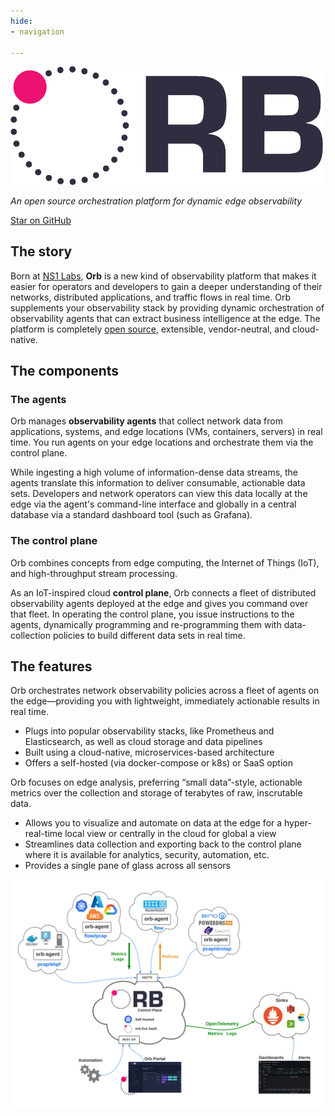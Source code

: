 ```yaml
---
hide:
- navigation

---
```

<script async defer src="https://buttons.github.io/buttons.js"></script>
<img src="img/ORB-logo-black@3x.png" alt="Orb" width="500"/>

*An open source orchestration platform for dynamic edge observability*

<a class="github-button" href="https://github.com/ns1labs/orb" data-size="large" aria-label="Star ns1labs/orb on GitHub">Star on GitHub</a>

## The story
Born at [NS1 Labs](https://ns1.com/labs), **Orb** is a new kind of observability platform that makes it easier for operators and developers to gain a deeper understanding of their networks, distributed applications, and traffic flows in real time. Orb supplements your observability stack by providing dynamic orchestration of observability agents that can extract business intelligence at the edge. The platform is completely [open source](https://github.com/ns1labs/orb), extensible, vendor-neutral, and cloud-native.

## The components
### The agents
Orb manages **observability agents** that collect network data from applications, systems, and edge locations (VMs, containers, servers) in real time. You run agents on your edge locations and orchestrate them via the control plane.

While ingesting a high volume of information-dense data streams, the agents translate this information to deliver consumable, actionable data sets. Developers and network operators can view this data locally at the edge via the agent's command-line interface and globally in a central database via a standard dashboard tool (such as Grafana).

### The control plane
Orb combines concepts from edge computing, the Internet of Things (IoT), and high-throughput stream processing. 

As an IoT-inspired cloud **control plane**, Orb connects a fleet of distributed observability agents deployed at the edge and gives you command over that fleet. In operating the control plane, you issue instructions to the agents, dynamically programming and re-programming them with data-collection policies to build different data sets in real time. 
  
## The features
Orb orchestrates network observability policies across a fleet of agents on the edge—providing you with lightweight, immediately actionable results in real time.

* Plugs into popular observability stacks, like Prometheus and Elasticsearch, as well as cloud storage and data pipelines
* Built using a cloud-native, microservices-based architecture
* Offers a self-hosted (via docker-compose or k8s) or SaaS option

Orb focuses on edge analysis, preferring “small data”-style, actionable metrics over the collection and storage of terabytes of raw, inscrutable data.

* Allows you to visualize and automate on data at the edge for a hyper-real-time local view or centrally in the cloud for global a view
* Streamlines data collection and exporting back to the control plane where it is available for analytics, security, automation, etc.
* Provides a single pane of glass across all sensors


<img src="../img/ORB-diagram2.png" alt="Orb" width="600"/>

